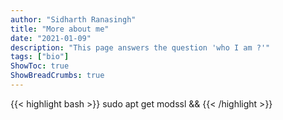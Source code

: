 ```yaml
---
author: "Sidharth Ranasingh"
title: "More about me"
date: "2021-01-09"
description: "This page answers the question 'who I am ?'"
tags: ["bio"]
ShowToc: true
ShowBreadCrumbs: true
---
```


{{< highlight bash >}}
sudo apt get modssl &&
{{< /highlight >}}

